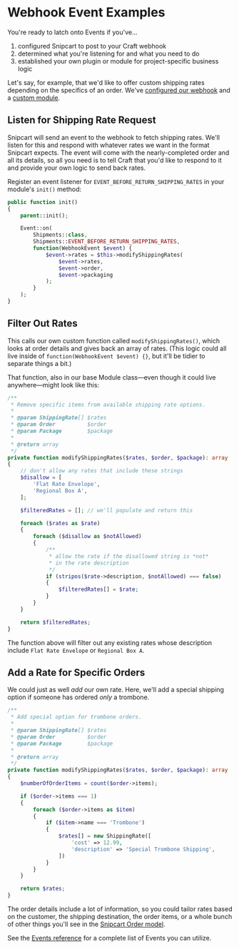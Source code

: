 # Webhook Event Examples

You're ready to latch onto Events if you've...

1. configured Snipcart to post to your Craft webhook
2. determined what you're listening for and what you need to do
3. established your own plugin or module for project-specific business logic

Let's say, for example, that we'd like to offer custom shipping rates depending on the specifics of an order. We've [configured our webhook](/webhooks/setup.md) and a [custom module](/examples/module.md).

## Listen for Shipping Rate Request

Snipcart will send an event to the webhook to fetch shipping rates. We'll listen for this and respond with whatever rates we want in the format Snipcart expects. The event will come with the nearly-completed order and all its details, so all you need is to tell Craft that you'd like to respond to it and provide your own logic to send back rates.

Register an event listener for `EVENT_BEFORE_RETURN_SHIPPING_RATES` in your module's `init()` method:

```php
public function init()
{
    parent::init();

    Event::on(
        Shipments::class,
        Shipments::EVENT_BEFORE_RETURN_SHIPPING_RATES,
        function(WebhookEvent $event) {
            $event->rates = $this->modifyShippingRates(
                $event->rates,
                $event->order,
                $event->packaging
            );
        }
    );
}
```

## Filter Out Rates

This calls our own custom function called `modifyShippingRates()`, which looks at order details and gives back an array of rates. (This logic could all live inside of `function(WebhookEvent $event) {}`, but it'll be tidier to separate things a bit.)

That function, also in our base Module class—even though it could live anywhere—might look like this:

```php
/**
 * Remove specific items from available shipping rate options.
 *
 * @param ShippingRate[] $rates
 * @param Order          $order
 * @param Package        $package
 *
 * @return array
 */
private function modifyShippingRates($rates, $order, $package): array
{
    // don't allow any rates that include these strings
    $disallow = [
        'Flat Rate Envelope',
        'Regional Box A',
    ];

    $filteredRates = []; // we'll populate and return this

    foreach ($rates as $rate)
    {
        foreach ($disallow as $notAllowed)
        {
            /**
             * allow the rate if the disallowed string is *not* 
             * in the rate description
             */
            if (stripos($rate->description, $notAllowed) === false)
            {
                $filteredRates[] = $rate;
            }
        }
    }

    return $filteredRates;
}
```

The function above will filter out any existing rates whose description include `Flat Rate Envelope` or `Regional Box A`.

## Add a Rate for Specific Orders

We could just as well *add* our own rate. Here, we'll add a special shipping option if someone has ordered _only_ a trombone.

```php
/**
 * Add special option for trombone orders.
 *
 * @param ShippingRate[] $rates
 * @param Order          $order
 * @param Package        $package
 *
 * @return array
 */
private function modifyShippingRates($rates, $order, $package): array
{
    $numberOfOrderItems = count($order->items);

    if ($order->items === 1)
    {
        foreach ($order->items as $item)
        {
            if ($item->name === 'Trombone') 
            {
                $rates[] = new ShippingRate([
                    'cost' => 12.99,
                    'description' => 'Special Trombone Shipping',
                ])
            }
        }
    }

    return $rates;
}
```

The order details include a lot of information, so you could tailor rates based on the customer, the shipping destination, the order items, or a whole bunch of other things you'll see in the [Snipcart Order model](/dev/models.md#order).

See the [Events reference](/dev/events.md) for a complete list of Events you can utilize.